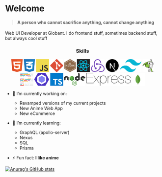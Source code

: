 # Welcome

> #### A person who cannot sacrifice anything, cannot change anything

Web UI Developer at Globant. I do frontend stuff, sometimes backend stuff, but always cool stuff

<h3 align="center">Skills</h3>

<p align="center">
  <img src='https://raw.githubusercontent.com/Camilo318/Camilo318/master/skills/html.svg' height='42px'/>
  <img src='https://raw.githubusercontent.com/Camilo318/Camilo318/master/skills/css.svg' height='42px'/>
  <img src='https://raw.githubusercontent.com/Camilo318/Camilo318/master/skills/javascript.svg' height='42px'/>
  <img src='https://raw.githubusercontent.com/Camilo318/Camilo318/master/skills/git.svg' height='42px'/>
  <img src='https://raw.githubusercontent.com/Camilo318/Camilo318/master/skills/mocha.svg' height='42px'/>
  <img src='https://raw.githubusercontent.com/Camilo318/Camilo318/master/skills/react.svg' height='42px'/>
  <img src='https://raw.githubusercontent.com/Camilo318/Camilo318/master/skills/redux.svg' height='42px'/>
  <img src='https://raw.githubusercontent.com/Camilo318/Camilo318/master/skills/next-js.svg' height='42px'/>
  <img src='https://raw.githubusercontent.com/Camilo318/Camilo318/master/skills/tailwind.svg' height='42px'/>
  <img src='https://raw.githubusercontent.com/Camilo318/Camilo318/master/skills/gsap.svg' height='42px'/>
  <img src='https://raw.githubusercontent.com/Camilo318/Camilo318/master/skills/prettier.svg' height='42px'/>
  <img src='https://raw.githubusercontent.com/Camilo318/Camilo318/master/skills/eslint.svg' height='42px'/>
  <img src='https://raw.githubusercontent.com/Camilo318/Camilo318/master/skills/typescript.svg' height='42px'/>
  <img src='https://raw.githubusercontent.com/Camilo318/Camilo318/master/skills/nodejs.svg' height='42px'/>
  <img src='https://raw.githubusercontent.com/Camilo318/Camilo318/master/skills/express.svg' height='42px'/>
  <img src='https://raw.githubusercontent.com/Camilo318/Camilo318/master/skills/mongodb.svg' height='42px'/>
</p>

- 🔭 I’m currently working on:

  - Revamped versions of my current projects
  - New Anime Web App
  - New eCommerce

- 🌱 I’m currently learning:

  - GraphQL (apollo-server)
  - Nexus
  - SQL
  - Prisma

- ⚡ Fun fact: **I like anime**

[![Anurag's GitHub stats](https://github-readme-stats.vercel.app/api?username=Camilo318&show_icons=true&theme=tokyonight)](https://github.com/anuraghazra/github-readme-stats)
